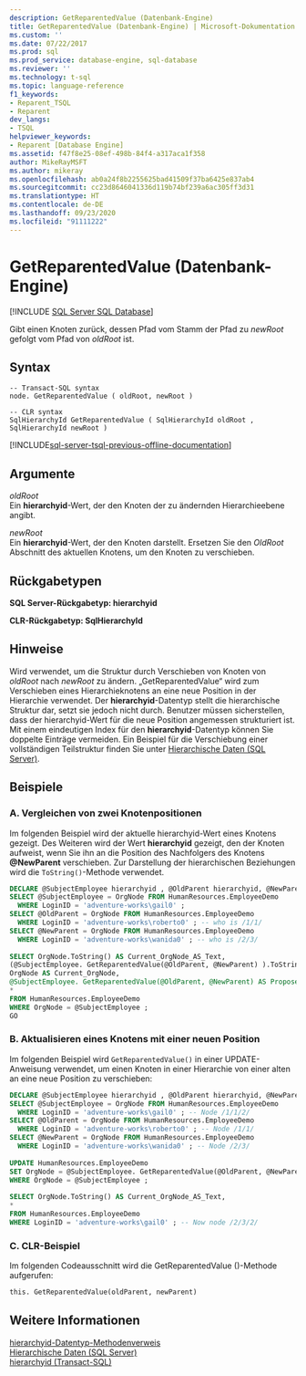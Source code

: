 ```yaml
---
description: GetReparentedValue (Datenbank-Engine)
title: GetReparentedValue (Datenbank-Engine) | Microsoft-Dokumentation
ms.custom: ''
ms.date: 07/22/2017
ms.prod: sql
ms.prod_service: database-engine, sql-database
ms.reviewer: ''
ms.technology: t-sql
ms.topic: language-reference
f1_keywords:
- Reparent_TSQL
- Reparent
dev_langs:
- TSQL
helpviewer_keywords:
- Reparent [Database Engine]
ms.assetid: f47f8e25-08ef-498b-84f4-a317aca1f358
author: MikeRayMSFT
ms.author: mikeray
ms.openlocfilehash: ab0a24f8b2255625bad41509f37ba6425e837ab4
ms.sourcegitcommit: cc23d8646041336d119b74bf239a6ac305ff3d31
ms.translationtype: HT
ms.contentlocale: de-DE
ms.lasthandoff: 09/23/2020
ms.locfileid: "91111222"
---
```

# <a name="getreparentedvalue-database-engine"></a>GetReparentedValue (Datenbank-Engine)
[!INCLUDE [SQL Server SQL Database](../../includes/applies-to-version/sql-asdb.md)]

Gibt einen Knoten zurück, dessen Pfad vom Stamm der Pfad zu _newRoot_ gefolgt vom Pfad von _oldRoot_ ist.
  
## <a name="syntax"></a>Syntax  
  
```syntaxsql
-- Transact-SQL syntax  
node. GetReparentedValue ( oldRoot, newRoot )  
```  
  
```syntaxsql
-- CLR syntax  
SqlHierarchyId GetReparentedValue ( SqlHierarchyId oldRoot , SqlHierarchyId newRoot )  
```  
  
[!INCLUDE[sql-server-tsql-previous-offline-documentation](../../includes/sql-server-tsql-previous-offline-documentation.md)]

## <a name="arguments"></a>Argumente
_oldRoot_  
Ein **hierarchyid**-Wert, der den Knoten der zu ändernden Hierarchieebene angibt.
  
_newRoot_  
Ein **hierarchyid**-Wert, der den Knoten darstellt. Ersetzen Sie den _OldRoot_ Abschnitt des aktuellen Knotens, um den Knoten zu verschieben.
  
## <a name="return-types"></a>Rückgabetypen  
**SQL Server-Rückgabetyp: hierarchyid**
  
**CLR-Rückgabetyp: SqlHierarchyId**
  
## <a name="remarks"></a>Hinweise  
Wird verwendet, um die Struktur durch Verschieben von Knoten von _oldRoot_ nach _newRoot_ zu ändern. „GetReparentedValue“ wird zum Verschieben eines Hierarchieknotens an eine neue Position in der Hierarchie verwendet. Der **hierarchyid**-Datentyp stellt die hierarchische Struktur dar, setzt sie jedoch nicht durch. Benutzer müssen sicherstellen, dass der hierarchyid-Wert für die neue Position angemessen strukturiert ist. Mit einem eindeutigen Index für den **hierarchyid**-Datentyp können Sie doppelte Einträge vermeiden. Ein Beispiel für die Verschiebung einer vollständigen Teilstruktur finden Sie unter [Hierarchische Daten &#40;SQL Server&#41;](../../relational-databases/hierarchical-data-sql-server.md).
  
## <a name="examples"></a>Beispiele  
  
### <a name="a-comparing-two-node-locations"></a>A. Vergleichen von zwei Knotenpositionen  
Im folgenden Beispiel wird der aktuelle hierarchyid-Wert eines Knotens gezeigt. Des Weiteren wird der Wert **hierarchyid** gezeigt, den der Knoten aufweist, wenn Sie ihn an die Position des Nachfolgers des Knotens **\@NewParent** verschieben. Zur Darstellung der hierarchischen Beziehungen wird die `ToString()`-Methode verwendet.
  
```sql
DECLARE @SubjectEmployee hierarchyid , @OldParent hierarchyid, @NewParent hierarchyid  
SELECT @SubjectEmployee = OrgNode FROM HumanResources.EmployeeDemo  
  WHERE LoginID = 'adventure-works\gail0' ;  
SELECT @OldParent = OrgNode FROM HumanResources.EmployeeDemo  
  WHERE LoginID = 'adventure-works\roberto0' ; -- who is /1/1/  
SELECT @NewParent = OrgNode FROM HumanResources.EmployeeDemo  
  WHERE LoginID = 'adventure-works\wanida0' ; -- who is /2/3/  
  
SELECT OrgNode.ToString() AS Current_OrgNode_AS_Text,   
(@SubjectEmployee. GetReparentedValue(@OldParent, @NewParent) ).ToString() AS Proposed_OrgNode_AS_Text,  
OrgNode AS Current_OrgNode,  
@SubjectEmployee. GetReparentedValue(@OldParent, @NewParent) AS Proposed_OrgNode,  
*  
FROM HumanResources.EmployeeDemo  
WHERE OrgNode = @SubjectEmployee ;  
GO  
```  
  
### <a name="b-updating-a-node-to-a-new-location"></a>B. Aktualisieren eines Knotens mit einer neuen Position  
Im folgenden Beispiel wird `GetReparentedValue()` in einer UPDATE-Anweisung verwendet, um einen Knoten in einer Hierarchie von einer alten an eine neue Position zu verschieben:
  
```sql
DECLARE @SubjectEmployee hierarchyid , @OldParent hierarchyid, @NewParent hierarchyid  
SELECT @SubjectEmployee = OrgNode FROM HumanResources.EmployeeDemo  
  WHERE LoginID = 'adventure-works\gail0' ; -- Node /1/1/2/  
SELECT @OldParent = OrgNode FROM HumanResources.EmployeeDemo  
  WHERE LoginID = 'adventure-works\roberto0' ; -- Node /1/1/  
SELECT @NewParent = OrgNode FROM HumanResources.EmployeeDemo  
  WHERE LoginID = 'adventure-works\wanida0' ; -- Node /2/3/  
  
UPDATE HumanResources.EmployeeDemo  
SET OrgNode = @SubjectEmployee. GetReparentedValue(@OldParent, @NewParent)   
WHERE OrgNode = @SubjectEmployee ;  
  
SELECT OrgNode.ToString() AS Current_OrgNode_AS_Text,   
*  
FROM HumanResources.EmployeeDemo  
WHERE LoginID = 'adventure-works\gail0' ; -- Now node /2/3/2/  
```  
  
### <a name="c-clr-example"></a>C. CLR-Beispiel  
Im folgenden Codeausschnitt wird die GetReparentedValue ()-Methode aufgerufen:
  
```sql
this. GetReparentedValue(oldParent, newParent)  
```  
  
## <a name="see-also"></a>Weitere Informationen
[hierarchyid-Datentyp-Methodenverweis](https://msdn.microsoft.com/library/01a050f5-7580-4d5f-807c-7f11423cbb06)  
[Hierarchische Daten &#40;SQL Server&#41;](../../relational-databases/hierarchical-data-sql-server.md)  
[hierarchyid &#40;Transact-SQL&#41;](../../t-sql/data-types/hierarchyid-data-type-method-reference.md)
  
  
